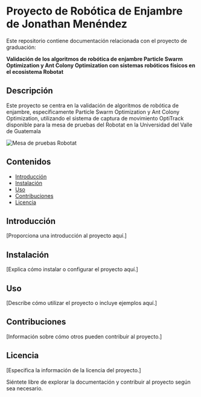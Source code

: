 # Proyecto de Robótica de Enjambre de Jonathan Menéndez

Este repositorio contiene documentación relacionada con el proyecto de graduación:

**Validación de los algoritmos de robótica de enjambre Particle Swarm Optimization y Ant Colony Optimization con sistemas robóticos físicos en el ecosistema Robotat**

## Descripción

Este proyecto se centra en la validación de algoritmos de robótica de enjambre, específicamente Particle Swarm Optimization y Ant Colony Optimization, utilizando el sistema de captura de movimiento OptiTrack disponible para la mesa de pruebas del Robotat en la Universidad del Valle de Guatemala

![Mesa de pruebas Robotat](https://github.com/men18023/Jonathan-Menendez-Swarm-Robotics/assets/68084833/23086462-9e63-44c2-a754-8b01cff8eab6)

## Contenidos

- [Introducción](#introducción)
- [Instalación](#instalación)
- [Uso](#uso)
- [Contribuciones](#contribuciones)
- [Licencia](#licencia)

## Introducción

[Proporciona una introducción al proyecto aquí.]

## Instalación

[Explica cómo instalar o configurar el proyecto aquí.]

## Uso

[Describe cómo utilizar el proyecto o incluye ejemplos aquí.]

## Contribuciones

[Información sobre cómo otros pueden contribuir al proyecto.]

## Licencia

[Especifica la información de la licencia del proyecto.]

Siéntete libre de explorar la documentación y contribuir al proyecto según sea necesario.


